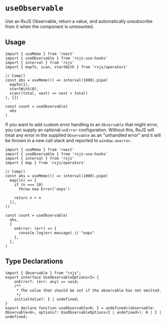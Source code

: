 # `useObservable`

Use an RxJS Observable, return a value, and automatically unsubscribe from it when the component is unmounted.

## Usage

```tsx
import { useMemo } from 'react'
import { useObservable } from 'rxjs-use-hooks'
import { interval } from 'rxjs'
import { mapTo, scan, startWith } from 'rxjs/operators'

// Comp()
const obs = useMemo(() => interval(1000).pipe(
  mapTo(1),
  startWith(0),
  scan((total, next) => next + total)
), [])

const count = useObservable(
  obs
)
```

If you want to add custom error handling to an `Observable` that might error, you can supply
an optional `onError` configuration. Without this, RxJS will treat any error in the supplied
`Observable` as an "unhandled error" and it will be thrown in a new call stack and reported
to `window.onerror`.

```tsx
import { useMemo } from 'react'
import { useObservable } from 'rxjs-use-hooks'
import { interval } from 'rxjs'
import { map } from 'rxjs/operators'

// Comp()
const obs = useMemo(() => interval(1000).pipe(
  map((n) => {
    if (n === 10)
      throw new Error('oops')

    return n + n
  }),
))

const count = useObservable(
  obs,
  {
    onError: (err) => {
      console.log(err.message) // "oops"
    },
  },
)
```

## Type Declarations

```tsx
import { Observable } from "rxjs";
export interface UseObservableOptions<I> {
    onError?: (err: any) => void;
    /**
     * The value that should be set if the observable has not emitted.
     */
    initialValue?: I | undefined;
}
export declare function useObservable<H, I = undefined>(observable: Observable<H>, options?: UseObservableOptions<I | undefined>): H | I | undefined;
```
